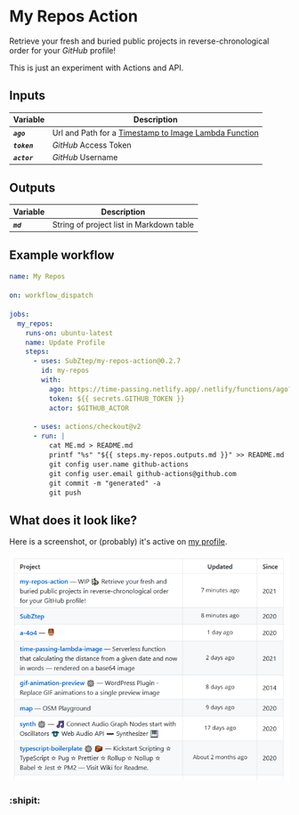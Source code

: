 # My Repos Action

Retrieve your fresh and buried public projects in reverse-chronological order for your _GitHub_ profile!

This is just an experiment with Actions and API.

## Inputs

| Variable | Description |
| --- | --- |
| _**`ago`**_ | Url and Path for a [Timestamp to Image Lambda Function](https://github.com/SubZtep/time-passing-lambda-image) |
| _**`token`**_ | _GitHub_ Access Token |
| _**`actor`**_ | _GitHub_ Username |

## Outputs

| Variable | Description |
| --- | --- |
| _**`md`**_ | String of project list in Markdown table |

## Example workflow

```yml
name: My Repos

on: workflow_dispatch

jobs:
  my_repos:
    runs-on: ubuntu-latest
    name: Update Profile
    steps:
      - uses: SubZtep/my-repos-action@0.2.7
        id: my-repos
        with:
          ago: https://time-passing.netlify.app/.netlify/functions/ago?time=
          token: ${{ secrets.GITHUB_TOKEN }}
          actor: $GITHUB_ACTOR

      - uses: actions/checkout@v2
      - run: |
          cat ME.md > README.md
          printf "%s" "${{ steps.my-repos.outputs.md }}" >> README.md
          git config user.name github-actions
          git config user.email github-actions@github.com
          git commit -m "generated" -a
          git push
```

## What does it look like?

Here is a screenshot, or (probably) it's active on [my profile](https://github.com/SubZtep/SubZtep).

![screenshot](docs/screenshot1.png)

### :shipit:
